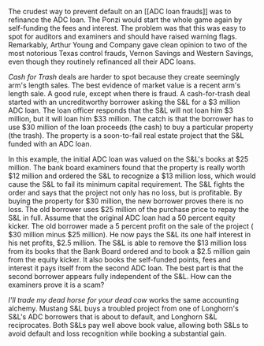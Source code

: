 The crudest way to prevent default on an [[ADC loan frauds]] was to refinance the ADC loan. The Ponzi would start the whole game again by self-funding the fees and interest. The problem was that this was easy to spot for auditors and examiners and should have raised warning flags. Remarkably, Arthur Young and Company gave clean opinion to two of the most notorious Texas control frauds, Vernon Savings and Western Savings, even though they routinely refinanced all their ADC loans.

*Cash for Trash* deals are harder to spot because they create seemingly arm's length sales. The best evidence of market value is a recent arm's length sale. A good rule, except when there is fraud. A cash-for-trash deal started with an uncreditworthy borrower asking the S&L for a $3 million ADC loan. The loan officer responds that the S&L will not loan him $3 million, but it will loan him $33 million. The catch is that the borrower has to use $30 million of the loan proceeds (the cash) to buy a particular property (the trash). The property is a soon-to-fail real estate project that the S&L funded with an ADC loan.

In this example, the initial ADC loan was valued on the S&L's books at $25 million. The bank board examiners found that the property is really worth $12 million and ordered the S&L to recognize a $13 million loss, which would cause the S&L to fail its minimum capital requirement. The S&L fights the order and says that the project not only has no loss, but is profitable. By buying the property for $30 million, the new borrower proves there is no loss. The old borrower uses $25 million of the purchase price to repay the S&L in full. Assume that the original ADC loan had a 50 percent equity kicker. The old borrower made a 5 percent profit on the sale of the project ( $30 million minus $25 million). He now pays the S&L its one half interest in his net profits, $2.5 million. The S&L is able to remove the $13 million loss from its books that the Bank Board ordered and to book a $2.5 million gain from the equity kicker. It also books the self-funded points, fees and interest it pays itself from the second ADC loan. The best part is that the second borrower appears fully independent of the S&L. How can the examiners prove it is a scam?

*I'll trade my dead horse for your dead cow* works the same accounting alchemy. Mustang S&L buys a troubled project from one of Longhorn's  S&L's ADC borrowers that is about to default, and Longhorn S&L reciprocates. Both S&Ls pay well above book value, allowing both S&Ls to avoid default and loss recognition while booking a substantial gain.
